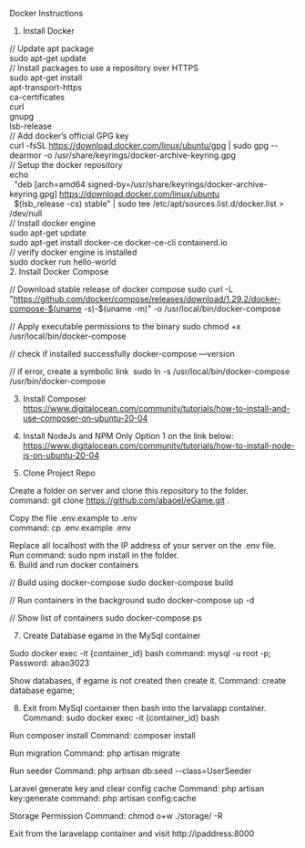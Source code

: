 Docker Instructions

1. Install Docker

// Update apt package </br>
sudo apt-get update
</br>
// Install packages to use a repository over HTTPS </br>
sudo apt-get install \
	apt-transport-https \
	ca-certificates \
	curl \
	gnupg \
	lsb-release
</br>
// Add docker’s official GPG key </br>
curl -fsSL https://download.docker.com/linux/ubuntu/gpg | sudo gpg --dearmor -o /usr/share/keyrings/docker-archive-keyring.gpg
</br>
// Setup the docker repository </br>
echo \
  "deb [arch=amd64 signed-by=/usr/share/keyrings/docker-archive-keyring.gpg] https://download.docker.com/linux/ubuntu \
  $(lsb_release -cs) stable" | sudo tee /etc/apt/sources.list.d/docker.list > /dev/null
</br>
// Install docker engine </br>
sudo apt-get update </br>
sudo apt-get install docker-ce docker-ce-cli containerd.io
</br>
// verify docker engine is installed </br>
sudo docker run hello-world
</br>
2. Install Docker Compose

// Download stable release of docker compose
sudo curl -L "https://github.com/docker/compose/releases/download/1.29.2/docker-compose-$(uname -s)-$(uname -m)" -o /usr/local/bin/docker-compose

// Apply executable permissions to the binary
sudo chmod +x /usr/local/bin/docker-compose

// check if installed successfully
docker-compose —version

// if error, create a symbolic link 
sudo ln -s /usr/local/bin/docker-compose /usr/bin/docker-compose


3. Install Composer
https://www.digitalocean.com/community/tutorials/how-to-install-and-use-composer-on-ubuntu-20-04

4. Install NodeJs and NPM
Only Option 1 on the link below:
https://www.digitalocean.com/community/tutorials/how-to-install-node-js-on-ubuntu-20-04

5. Clone Project Repo

Create a folder on server and clone this repository to the folder. </br> command: git clone https://github.com/abaoel/eGame.git .

Copy the file .env.example to .env </br>
command: cp .env.example .env

Replace all localhost with the IP address of your server on the .env file.
</br>
Run command: sudo npm install in the folder.
</br>
6. Build and run docker containers

// Build using docker-compose
sudo docker-compose build

// Run containers in the background
sudo docker-compose up -d

// Show list of containers
sudo docker-compose ps


7. Create Database egame in the MySql container

Sudo docker exec -it {container_id} bash
command: mysql -u root -p;
Password: abao3023

Show databases, if egame is not created then create it.
Command: create database egame;

8. Exit from MySql container then bash into the larvalapp container.
Command: sudo docker exec -it {container_id} bash

Run composer install
Command: composer install

Run migration
Command: php artisan migrate

Run seeder
Command: php artisan db:seed --class=UserSeeder

Laravel generate key and clear config cache
Command: php artisan key:generate
command: php artisan config:cache

Storage Permission
Command: chmod o+w ./storage/ -R

Exit from the laravelapp container and visit
http://ipaddress:8000

